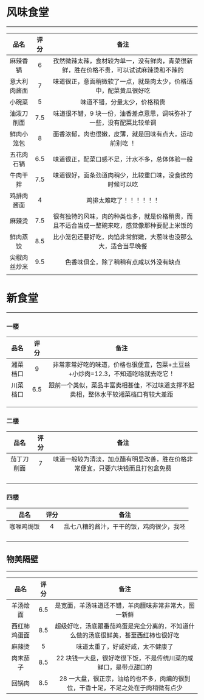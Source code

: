 # 风味食堂

---

|     品名     | 评分 |                             备注                             |
| :----------: | :--: | :----------------------------------------------------------: |
|   麻辣香锅   |  6   | 孜然微辣太辣，食材较为单一，没有鲜肉，青菜很新鲜，胜在价格不贵，可以试试麻辣烫和不辣的 |
| 意大利肉酱面 |  7   | 味道很正，意面稍微软了一点，就是肉太少，价格适中，配菜黄瓜很好吃 |
|    小碗菜    |  5   |                 味道不错，分量太少，价格稍贵                 |
|  油泼刀削面  | 7.5  | 味道很不错，9 块一份，油香差点意思，调味弥补了一些，没有配菜比较单调 |
|  鲜肉小笼包  |  8   |   面香浓郁，肉也很嫩，皮薄，就是回味有点大，运动前别吃 ！    |
|  五花肉石锅  | 6.5  |        味道很正，配菜口感不足，汁水不多，总体体验一般        |
|   牛肉干拌   | 7.5  |   味道很好，面条劲道肉稍少，比较重口味，没食欲的时候可以吃   |
|  鸡排肉酱面  |  4   |                   鸡排太难吃了！！！！！！                   |
|    麻辣烫    | 7.5  | 很有独特的风味，肉的种类也多，就是价格稍贵，而且不适合当成一整碗来吃，感觉像那种要配上米饭的 |
|   鲜肉蒸饺   | 8.5  | 比小笼包还要好吃，肉馅非常鲜嫩，大葱味也没那么大，适合当早晚餐 |
| 尖椒肉丝炒米 | 9.5  |            色香味俱全，除了稍稍有点咸以外没有缺点            |
|              |      |                                                              |



# 新食堂

---

### 一楼

|   品名   | 评分 |                             备注                             |
| :------: | :--: | :----------------------------------------------------------: |
| 湘菜档口 |  9   | 非常家常好吃的味道，价格也很便宜，包菜+土豆丝+小炒肉=12.3，不知道吃啥就去吃它！ |
| 川菜档口 | 6.5  | 跟前一个类似，菜品丰富卖相甚佳，不过味道支撑不起卖相，整体水平较湘菜档口有较大差距 |
|          |      |                                                              |
|          |      |                                                              |
|          |      |                                                              |

### 二楼

|    品名    | 评分 |                             备注                             |
| :--------: | :--: | :----------------------------------------------------------: |
| 茄丁刀削面 |  7   | 味道一般较为清淡，加点醋有明显改善，胜在价格非常便宜，只要六块钱而且打包盒免费 |
|            |      |                                                              |
|            |      |                                                              |
|            |      |                                                              |
|            |      |                                                              |

### 四楼

|    品名    | 评分 |                   备注                   |
| :--------: | :--: | :--------------------------------------: |
| 咖喱鸡焗饭 |  4   | 乱七八糟的酱汁，干干的饭，鸡肉很少，我呸 |
|            |      |                                          |
|            |      |                                          |
|            |      |                                          |
|            |      |                                          |

### 

## 物美隔壁

---

|     品名     | 评分 |                             备注                             |
| :----------: | :--: | :----------------------------------------------------------: |
|   羊汤烩面   | 6.5  |     是宽面，羊汤味道还不错，羊肉膻味非常非常大，图一新鲜     |
| 西红柿鸡蛋面 | 8.5  | 超级好吃，汤底跟番茄鸡蛋是完全分离的，不知道什么做的汤底很鲜美，甚至西红柿也很好吃 |
|    麻辣烫    |  5   |               味道太重了，好咸好咸，太不健康了               |
|   肉末茄子   | 8.5  | 22 块钱一大盘，很好吃很下饭，不是传统川菜的咸鲜口，是带点甜口的 |
|    回锅肉    | 8.5  | 28 一大盘，很正宗，油给的也不多，肉煸的很到位，干香十足，不足之处在于肉稍微有点少 |

### 